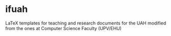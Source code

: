 # ifuah
LaTeX templates for teaching and research documents for the UAH modified from the ones at Computer Science Faculty (UPV/EHU)
